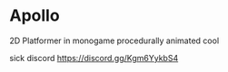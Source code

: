 # Apollo

2D Platformer in monogame
procedurally animated
cool

sick discord https://discord.gg/Kgm6YykbS4
